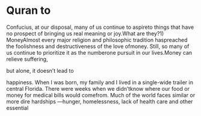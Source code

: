 # Quran to

Confucius, at our disposal, many of us continue to aspireto things that have no prospect of bringing us real meaning or joy.What are they?1) MoneyAlmost every major religion and philosophic tradition haspreached the foolishness and destructiveness of the love ofmoney. Still, so many of us continue to prioritize it as the numberone pursuit in our lives.Money can relieve suffering,

but alone, it doesn’t lead to

happiness. When I was born, my family and I lived in a single-wide trailer in central Florida. There were weeks when we didn’tknow where our food or money for medical bills would comefrom. Much of the world faces similar or more dire hardships —hunger, homelessness, lack of health care and other essential